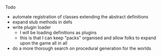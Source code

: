Todo

* automate registration of classes extending the abstract definitions
* expand stub methods in defs
* write plugin loader
  - I will be loading definitions as plugins
  - this is that I can keep "packs" organised and allow folks to expand upon the game all in all
* do a more thorough search on procedural generation for the worlds
